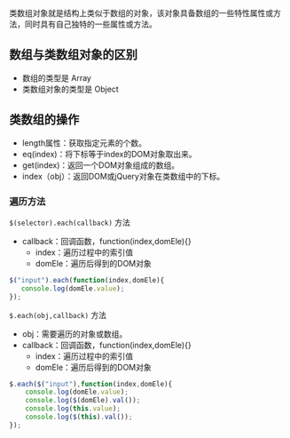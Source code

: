 类数组对象就是结构上类似于数组的对象，该对象具备数组的一些特性属性或方法，同时具有自己独特的一些属性或方法。

## 数组与类数组对象的区别

- 数组的类型是 Array
- 类数组对象的类型是 Object

## 类数组的操作

- length属性：获取指定元素的个数。
- eq(index)：将下标等于index的DOM对象取出来。
- get(index)：返回一个DOM对象组成的数组。
- index（obj）：返回DOM或jQuery对象在类数组中的下标。

### 遍历方法

`$(selector).each(callback)` 方法

- callback：回调函数，function(index,domEle){}
	- index：遍历过程中的索引值
	- domEle：遍历后得到的DOM对象

```javascript
$("input").each(function(index,domEle){
   console.log(domEle.value);
});
```

`$.each(obj,callback)` 方法

- obj：需要遍历的对象或数组。
- callback：回调函数，function(index,domEle){}
	- index：遍历过程中的索引值
	- domEle：遍历后得到的DOM对象

```javascript
$.each($("input"),function(index,domEle){
    console.log(domEle.value);
    console.log($(domEle).val());
    console.log(this.value);
    console.log($(this).val());
});
```